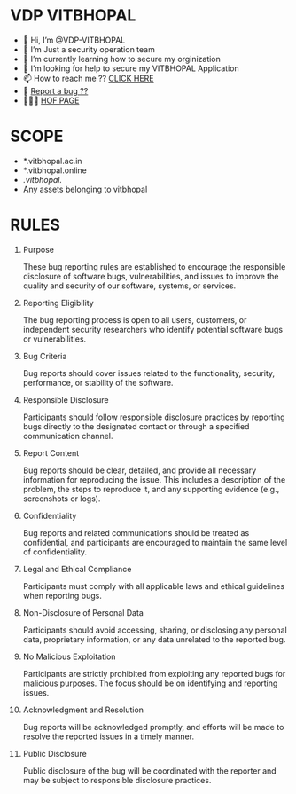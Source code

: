# VDP VITBHOPAL
-  👋 Hi, I’m @VDP-VITBHOPAL
- 👀 I’m Just a security operation team
- 🌱 I’m currently learning how to secure my orginization
- 💞️ I’m looking for help to secure my VITBHOPAL Application
- 📫 How to reach me ?? [CLICK HERE](https://github.com/VDP-VITBHOPAL/discussion/discussions)
- 🐞 [Report a bug ??](https://github.com/VDP-VITBHOPAL/submission/issues)
- 🧑🏻‍💻 [HOF PAGE](https://github.com/VDP-VITBHOPAL/HOF)  

# SCOPE
- *.vitbhopal.ac.in
- *.vitbhopal.online
- *.vitbhopal.*
- Any assets belonging to vitbhopal

# RULES
1. Purpose

    These bug reporting rules are established to encourage the responsible disclosure of software bugs, vulnerabilities, and issues to improve the quality and security of our software, systems, or services.

2. Reporting Eligibility

    The bug reporting process is open to all users, customers, or independent security researchers who identify potential software bugs or vulnerabilities.

3. Bug Criteria

    Bug reports should cover issues related to the functionality, security, performance, or stability of the software.

4. Responsible Disclosure

    Participants should follow responsible disclosure practices by reporting bugs directly to the designated contact or through a specified communication channel.

5. Report Content

    Bug reports should be clear, detailed, and provide all necessary information for reproducing the issue. This includes a description of the problem, the steps to reproduce it, and any supporting evidence (e.g., screenshots or logs).

6. Confidentiality

    Bug reports and related communications should be treated as confidential, and participants are encouraged to maintain the same level of confidentiality.

7. Legal and Ethical Compliance

    Participants must comply with all applicable laws and ethical guidelines when reporting bugs.

8. Non-Disclosure of Personal Data

    Participants should avoid accessing, sharing, or disclosing any personal data, proprietary information, or any data unrelated to the reported bug.

9. No Malicious Exploitation

    Participants are strictly prohibited from exploiting any reported bugs for malicious purposes. The focus should be on identifying and reporting issues.

10. Acknowledgment and Resolution

    Bug reports will be acknowledged promptly, and efforts will be made to resolve the reported issues in a timely manner.

11. Public Disclosure

    Public disclosure of the bug will be coordinated with the reporter and may be subject to responsible disclosure practices.


<!---
VDP-VITBHOPAL/VDP-VITBHOPAL is a ✨ special ✨ repository because its `README.md` (this file) appears on your GitHub profile.
You can click the Preview link to take a look at your changes.
--->
